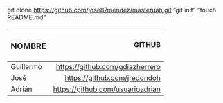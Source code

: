 ﻿git clone https://github.com/jose87mendez/masteruah.git
“git init”
“touch README.md”

| <h3>**NOMBRE**</h3> | **GITHUB** |
| ------ | ------:|
| Guillermo | https://github.com/gdiazherrero || José | https://github.com/jredondoh || Adrián | https://github.com/usuarioadrian |
